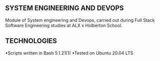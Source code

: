 ## SYSTEM ENGINEERING AND DEVOPS

Module of System engineering and Devops, carried out during Full Stack Software Engineering studies at ALX x Holberton School.

## TECHNOLOGIES
•Scripts written in Bash 5.1.21(1)
•Tested on Ubuntu 20.04 LTS


